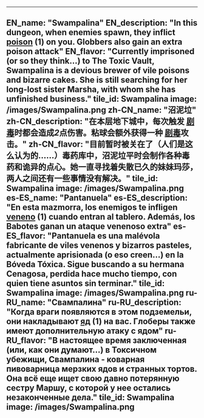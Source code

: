 ---

EN_name: "Swampalina"
EN_description: "In this dungeon, when enemies spawn, they inflict  <u>poison</u> (1) on you. Globbers also gain an extra poison attack"
EN_flavor: "Currently imprisoned (or so they think...) to The Toxic Vault, Swampalina is a devious brewer of vile poisons and bizarre cakes. She is still searching for her long-lost sister Marsha, with whom she has unfinished business."
tile_id: Swampalina
image: /images/Swampalina.png
zh-CN_name: "沼泥垃"
zh-CN_description: "在本层地下城中，每次触发 <u>剧毒</u>时都会造成*2*点伤害。粘球会额外获得一种 <u>剧毒</u>攻击。"
zh-CN_flavor: "目前暂时被关在了（人们是这么认为的……）毒药库中，沼泥垃平时会制作各种毒药和诡异的点心。她一直寻找着失散已久的妹妹玛莎，两人之间还有一些事情没有解决。"
tile_id: Swampalina
image: /images/Swampalina.png
es-ES_name: "Pantanuela"
es-ES_description: "En esta mazmorra, los enemigos te infligen  <u>veneno</u> (1) cuando entran al tablero. Además, los Babotes ganan un ataque venenoso extra"
es-ES_flavor: "Pantanuela es una malévola fabricante de viles venenos y bizarros pasteles, actualmente aprisionada (o eso creen...) en la Bóveda Tóxica. Sigue buscando a su hermana Cenagosa, perdida hace mucho tiempo, con quien tiene asuntos sin terminar."
tile_id: Swampalina
image: /images/Swampalina.png
ru-RU_name: "Свампалина"
ru-RU_description: "Когда враги появляются в этом подземельи, они накладывают  <u>яд</u> (1) на вас. Глоберы также имеют дополнительную атаку с ядом"
ru-RU_flavor: "В настоящее время заключенная (или, как они думают...) в Токсичном убежищи, Свампалина - коварная пивоварница мерзких ядов и странных тортов. Она всё еще ищет свою давно потерянную сестру Маршу, с которой у нее остались незаконченные дела."
tile_id: Swampalina
image: /images/Swampalina.png
---